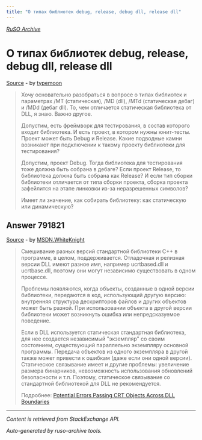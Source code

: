 ```yaml
---
title: "О типах библиотек debug, release, debug dll, release dll"
---
```

<p><i><a href="https://github.com/MSDN-WhiteKnight/ruso-archive/">RuSO Archive</a></i></p>
<h1>О типах библиотек debug, release, debug dll, release dll</h1>
<p><a href="https://ru.stackoverflow.com/questions/754786/%d0%9e-%d1%82%d0%b8%d0%bf%d0%b0%d1%85-%d0%b1%d0%b8%d0%b1%d0%bb%d0%b8%d0%be%d1%82%d0%b5%d0%ba-debug-release-debug-dll-release-dll">Source</a> - by <a href="https://ru.stackoverflow.com/users/10815/typemoon">typemoon</a></p>
<blockquote>
<p>Хочу основательно разобраться в вопросе о типах библиотек и параметрах /MT (статическая), /MD (dll), /MTd (статическая дебаг) и /MDd (дебаг dll). То, чем отличается статическая библиотека от DLL, я знаю. Важно другое.</p>

<p>Допустим, есть фреймворк для тестирования, в состав которого входит библиотека. И есть проект, в котором нужны юнит-тесты. Проект может быть Debug и Release. Какие подводные камни возникают при подключении к такому проекту библиотеки для тестирования?</p>

<p>Допустим, проект Debug. Тогда библиотека для тестирования тоже должна быть собрана в дебаге? Если проект Release, то библиотека должна быть собрана как Release? И если тип сборки библиотеки отличается от типа сборки проекта, сборка проекта зафейлится на этапе линковки из-за неразрешенных символов?</p>

<p>Имеет ли значение, как собирать библиотеку: как статическую или динамическую?</p>

</blockquote>
<h2>Answer 791821</h2>
<p><a href="https://ru.stackoverflow.com/a/791821/">Source</a> - by <a href="https://ru.stackoverflow.com/users/240512/msdn-whiteknight">MSDN.WhiteKnight</a></p>
<blockquote>
<p>Смешивание разных версий стандартной библиотеки С++ в программе, в целом, поддерживается. Отладочная и релизная версии DLL имеют разное имя, например ucrtbased.dll и ucrtbase.dll, поэтому они могут независимо существовать в одном процессе. </p>

<p>Проблемы появляются, когда объекты, созданные в одной версии библиотеки, передаются в код, использующий другую версию: внутренняя структура дескрипторов файлов и других объектов может быть разной. При использовании объекта в другой версии библиотеки может возникнуть ошибка или непредсказуемое поведение. </p>

<p>Если в DLL используется статическая стандартная библиотека, для нее создается независимый "экземпляр" со своим состоянием, существующий параллельно экземпляру основной программы. Передача объектов из одного экземпляра в другой также может привести к ошибкам (даже если они одной версии). Статическое связывание имеет и другие проблемы: увеличение размера бинарников, невозможность использования обновлений безопасности и т.п. Поэтому, статическое связывание со стандартной библиотекой для DLL не рекомендуется. </p>

<p>Подробнее: <a href="https://msdn.microsoft.com/en-us/library/ms235460.aspx?f=255&amp;MSPPError=-2147217396" rel="nofollow noreferrer">Potential Errors Passing CRT Objects Across DLL Boundaries</a></p>

</blockquote>
<hr/>
<p><i>Content is retrieved from StackExchange API. </i></p>
<p><i>Auto-generated by ruso-archive tools. </i></p>

